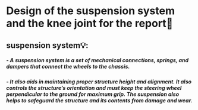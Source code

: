 # Design of the suspension system and the knee joint for the report:mechanical_leg:
## suspension system:bulb::
##### - A suspension system is a set of mechanical connections, springs, and dampers that connect the wheels to the chassis.

##### - It also aids in maintaining proper structure height and alignment. It also controls the structure’s orientation and must keep the steering wheel perpendicular to the ground for maximum grip. The suspension also helps to safeguard the structure and its contents from damage and wear. 
